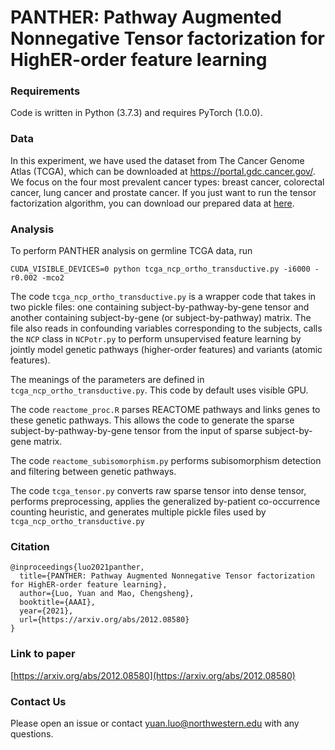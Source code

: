 # PANTHER: Pathway Augmented Nonnegative Tensor factorization for HighER-order feature learning

### Requirements
Code is written in Python (3.7.3) and requires PyTorch (1.0.0).

### Data
In this experiment, we have used the dataset from The Cancer Genome Atlas (TCGA), which can be downloaded at https://portal.gdc.cancer.gov/. We focus on the four most prevalent cancer types: breast cancer, colorectal cancer, lung cancer and prostate cancer. If you just want to run the tensor factorization algorithm, you can download our prepared data at [here](https://www.dropbox.com/sh/ucfmtbuv70nmmq9/AABiBuiYZC5M2qzGxrpPbY3-a?dl=0).

### Analysis
To perform PANTHER analysis on germline TCGA data, run
```
CUDA_VISIBLE_DEVICES=0 python tcga_ncp_ortho_transductive.py -i6000 -r0.002 -mco2
```

The code `tcga_ncp_ortho_transductive.py` is a wrapper code that takes in two pickle files: one containing subject-by-pathway-by-gene tensor and another containing subject-by-gene (or subject-by-pathway) matrix. The file also reads in confounding variables corresponding to the subjects, calls the `NCP` class in `NCPotr.py` to perform unsupervised feature learning by jointly model genetic pathways (higher-order features) and variants (atomic features).

The meanings of the parameters are defined in `tcga_ncp_ortho_transductive.py`. This code by default uses visible GPU.

The code `reactome_proc.R` parses REACTOME pathways and links genes to these genetic pathways. This allows the code to generate the sparse subject-by-pathway-by-gene tensor from the input of sparse subject-by-gene matrix.

The code `reactome_subisomorphism.py` performs subisomorphism detection and filtering between genetic pathways.

The code `tcga_tensor.py` converts raw sparse tensor into dense tensor, performs preprocessing, applies the generalized by-patient co-occurrence counting heuristic, and generates multiple pickle files used by `tcga_ncp_ortho_transductive.py`

### Citation
```
@inproceedings{luo2021panther,
  title={PANTHER: Pathway Augmented Nonnegative Tensor factorization for HighER-order feature learning},
  author={Luo, Yuan and Mao, Chengsheng},
  booktitle={AAAI},
  year={2021},
  url={https://arxiv.org/abs/2012.08580}
}
```
### Link to paper
[https://arxiv.org/abs/2012.08580](https://arxiv.org/abs/2012.08580)

### Contact Us
Please open an issue or contact <yuan.luo@northwestern.edu> with any questions.

